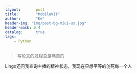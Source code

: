 ```yaml
---
layout:       post
title:        "MobileViT"
author:       "Ke"
header-img: "img/post-bg-miui-ux.jpg"
header-mask: 0.4
catalog:      true
tags:
    - Python
---
```


>写论文的过程总是痛苦的

Lingo还问我查询主播的精神状态，我现在只想平等的创死每一个人
